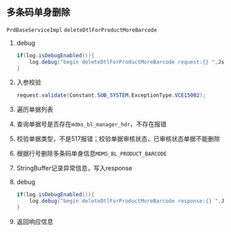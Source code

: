 ## 多条码单身删除

`PrdBaseServiceImpl`  `deleteDtlForProductMoreBarcode`

1. debug

   ```java
   if(log.isDebugEnabled()){
       log.debug("begin deleteDtlForProductMoreBarcode request:{} ",JsonUtil.toJson(request));
   }
   ```

2. 入参校验

   ```java
   request.validate(Constant.SUB_SYSTEM,ExceptionType.VCE15002);
   ```

3. 遍历单据列表

4. 查询单据号是否存在`mdms_bl_manager_hdr`，不存在报错

5. 校验单据类型，不是517报错；校验单据审核状态，已审核状态单据不能删除

6. 根据行号删除多条码单身信息`MDMS_BL_PRODUCT_BARCODE`

7. StringBuffer记录异常信息，写入response

8. debug

   ```java
   if(log.isDebugEnabled()){
       log.debug("begin deleteDtlForProductMoreBarcode response:{} ",JsonUtil.toJson(response));
   }
   ```

9. 返回响应信息